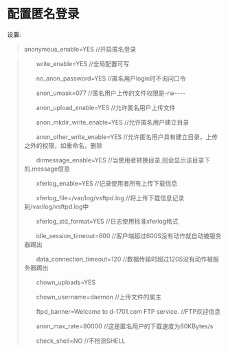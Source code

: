 配置匿名登录
=
设置:
>	anonymous_enable=YES	//开启匿名登录

>　　write_enable=YES //全局配置可写
>
>　　no_anon_password=YES //匿名用户login时不询问口令
>
>　　anon_umask=077 //匿名用户上传的文件权限是-rw----
>
>　　anon_upload_enable=YES //允许匿名用户上传文件
>
>　　anon_mkdir_write_enable=YES //允许匿名用户建立目录
>
>　　anon_other_write_enable=YES //允许匿名用户具有建立目录，上传之外的权限，如重命名，删除
>
>　　dirmessage_enable=YES //当使用者转换目录,则会显示该目录下的.message信息
>
>　　xferlog_enable=YES //记录使用者所有上传下载信息
>
>　　xferlog_file=/var/log/vsftpd.log //将上传下载信息记录到/var/log/vsftpd.log中
>
>　　xferlog_std_format=YES //日志使用标准xferlog格式
>
>　　idle_session_timeout=600 //客户端超过600S没有动作就自动被服务器踢出
>
>　　data_connection_timeout=120 //数据传输时超过120S没有动作被服务器踢出
>
>　　chown_uploads=YES
>
>　　chown_username=daemon //上传文件的属主
>
>　　ftpd_banner=Welcome to d-1701.com FTP service. //FTP欢迎信息
>
>　　anon_max_rate=80000 //这是匿名用户的下载速度为80KBytes/s
>
>　　check_shell=NO //不检测SHELL


